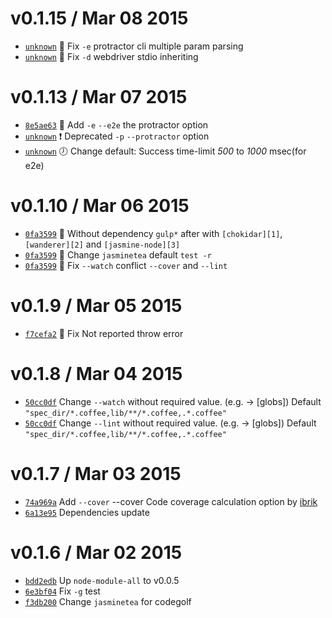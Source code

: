 v0.1.15 / Mar 08 2015
=========================
 * [`unknown`][unknown] :bug: Fix `-e` protractor cli multiple param parsing
 * [`unknown`][unknown] :bug: Fix `-d` webdriver stdio inheriting

[unknown]: https://

v0.1.13 / Mar 07 2015
=========================
 * [`8e5ae63`][8e5ae63] :sushi: Add `-e` `--e2e` the protractor option
 * [`unknown`][unknown] :exclamation: Deprecated `-p` `--protractor` option
 * [`unknown`][unknown] :clock7: Change default: Success time-limit _500_ to _1000_ msec(for e2e)

[8e5ae63]: https://github.com/59naga/jasminetea/commit/8e5ae63640ddc5614ace5e12e2e4d9e38a8f6ceb

v0.1.10 / Mar 06 2015
=========================
 * [`0fa3599`][0fa3599] :lipstick: Without dependency `gulp*` after with `[chokidar][1]`,`[wanderer][2]` and `[jasmine-node][3]`
 * [`0fa3599`][0fa3599] :lipstick: Change `jasminetea` default `test -r`
 * [`0fa3599`][0fa3599] :bug: Fix `--watch` conflict `--cover` and `--lint`

[0fa3599]: https://github.com/59naga/jasminetea/commit/0fa3599a53e88a18c1fcaebcb9b44ed5ded92026

[1]: https://github.com/paulmillr/chokidar
[2]: https://github.com/59naga/wanderer
[3]: https://github.com/mhevery/jasmine-node

v0.1.9 / Mar 05 2015
=========================
 * [`f7cefa2`][f7cefa2] :bug: Fix Not reported throw error

[f7cefa2]: https://github.com/59naga/jasminetea/commit/f7cefa2be1bf27f27b8feec815f5ed8e3e66dc46

v0.1.8 / Mar 04 2015
=========================
 * [`50cc0df`][50cc0df] Change `--watch` without required value. (e.g. <globs> -> [globs])
    Default `"spec_dir/*.coffee,lib/**/*.coffee,.*.coffee"`
 * [`50cc0df`][50cc0df] Change `--lint` without required value. (e.g. <globs> -> [globs])
    Default `"spec_dir/*.coffee,lib/**/*.coffee,.*.coffee"`

[50cc0df]: https://github.com/59naga/jasminetea/commit/50cc0df352a9773c796bcfeba6e8d27fa5cabf00


v0.1.7 / Mar 03 2015
=========================
 * [`74a969a`][74a969a] Add `--cover` --cover Code coverage calculation option by [ibrik][1]
 * [`6a13e95`][6a13e95] Dependencies update

[74a969a]: https://github.com/59naga/jasminetea/commit/74a969a3b5cdf7d7e67aab200b4add65638a7791
[6a13e95]: https://github.com/59naga/jasminetea/commit/6a13e95593bf3ca960bed7ecb5a0f43ebe8124e0

v0.1.6 / Mar 02 2015
=========================
 * [`bdd2edb`][bdd2edb] Up `node-module-all` to v0.0.5
 * [`6e3bf04`][6e3bf04] Fix `-g` test
 * [`f3db200`][f3db200] Change `jasminetea` for codegolf

[bdd2edb]: https://github.com/59naga/node-module-all/commit/bdd2edb0664420a011c6b4d1bf92e9cc61974ac3
[6e3bf04]: https://github.com/59naga/jasminetea/commit/6e3bf04bf233459e632e3cfde8fb7d638f0ae347
[f3db200]: https://github.com/59naga/jasminetea/commit/f3db2008c93f30cac4d365fa341350643e7c2679

[1]: https://github.com/Constellation/ibrik
